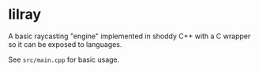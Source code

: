 # lilray
A basic raycasting "engine" implemented in shoddy C++ with a C wrapper so it can be exposed to languages.

See `src/main.cpp` for basic usage.